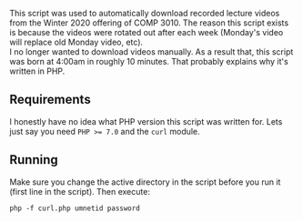 This script was used to automatically download recorded lecture videos from the Winter 2020 offering of COMP 3010. The reason this script exists is because the videos were rotated out after each week (Monday's video will replace old Monday video, etc).  
I no longer wanted to download videos manually. As a result that, this script was born at 4:00am in roughly 10 minutes. That probably explains why it's written in PHP.

## Requirements
I honestly have no idea what PHP version this script was written for. Lets just say you need `PHP >= 7.0` and the `curl` module.

## Running
Make sure you change the active directory in the script before you run it (first line in the script). Then execute:  
```
php -f curl.php umnetid password
```
